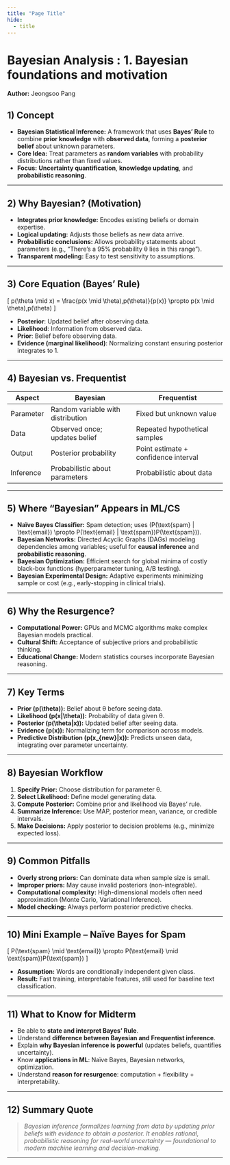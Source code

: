 ```yaml
---
title: "Page Title"
hide:
  - title
---
```

# Bayesian Analysis : 1. Bayesian foundations and motivation 
**Author:** Jeongsoo Pang  

## **1) Concept**
- **Bayesian Statistical Inference:** A framework that uses **Bayes’ Rule** to combine **prior knowledge** with **observed data**, forming a **posterior belief** about unknown parameters.  
- **Core Idea:** Treat parameters as **random variables** with probability distributions rather than fixed values.  
- **Focus:** **Uncertainty quantification**, **knowledge updating**, and **probabilistic reasoning**.  

---

## **2) Why Bayesian? (Motivation)**
- **Integrates prior knowledge:** Encodes existing beliefs or domain expertise.  
- **Logical updating:** Adjusts those beliefs as new data arrive.  
- **Probabilistic conclusions:** Allows probability statements about parameters (e.g., “There’s a 95% probability θ lies in this range”).  
- **Transparent modeling:** Easy to test sensitivity to assumptions.  

---

## **3) Core Equation (Bayes’ Rule)**
\[
p(\theta \mid x) = \frac{p(x \mid \theta)\,p(\theta)}{p(x)} \propto p(x \mid \theta)\,p(\theta)
\]  
- **Posterior**: Updated belief after observing data.  
- **Likelihood**: Information from observed data.  
- **Prior**: Belief before observing data.  
- **Evidence (marginal likelihood)**: Normalizing constant ensuring posterior integrates to 1.  

---

## **4) Bayesian vs. Frequentist**
| **Aspect** | **Bayesian** | **Frequentist** |
|-------------|---------------|----------------|
| Parameter | Random variable with distribution | Fixed but unknown value |
| Data | Observed once; updates belief | Repeated hypothetical samples |
| Output | Posterior probability | Point estimate + confidence interval |
| Inference | Probabilistic about parameters | Probabilistic about data |

---

## **5) Where “Bayesian” Appears in ML/CS**
- **Naïve Bayes Classifier:** Spam detection; uses \(P(\text{spam} | \text{email}) \propto P(\text{email} | \text{spam})P(\text{spam})\).  
- **Bayesian Networks:** Directed Acyclic Graphs (DAGs) modeling dependencies among variables; useful for **causal inference** and **probabilistic reasoning**.  
- **Bayesian Optimization:** Efficient search for global minima of costly black-box functions (hyperparameter tuning, A/B testing).  
- **Bayesian Experimental Design:** Adaptive experiments minimizing sample or cost (e.g., early-stopping in clinical trials).  

---

## **6) Why the Resurgence?**
- **Computational Power:** GPUs and MCMC algorithms make complex Bayesian models practical.  
- **Cultural Shift:** Acceptance of subjective priors and probabilistic thinking.  
- **Educational Change:** Modern statistics courses incorporate Bayesian reasoning.  

---

## **7) Key Terms**
- **Prior \(p(\theta)\):** Belief about θ before seeing data.  
- **Likelihood \(p(x|\theta)\):** Probability of data given θ.  
- **Posterior \(p(\theta|x)\):** Updated belief after seeing data.  
- **Evidence \(p(x)\):** Normalizing term for comparison across models.  
- **Predictive Distribution \(p(x_{new}|x)\):** Predicts unseen data, integrating over parameter uncertainty.  

---

## **8) Bayesian Workflow**
1. **Specify Prior:** Choose distribution for parameter θ.  
2. **Select Likelihood:** Define model generating data.  
3. **Compute Posterior:** Combine prior and likelihood via Bayes’ rule.  
4. **Summarize Inference:** Use MAP, posterior mean, variance, or credible intervals.  
5. **Make Decisions:** Apply posterior to decision problems (e.g., minimize expected loss).  

---

## **9) Common Pitfalls**
- **Overly strong priors:** Can dominate data when sample size is small.  
- **Improper priors:** May cause invalid posteriors (non-integrable).  
- **Computational complexity:** High-dimensional models often need approximation (Monte Carlo, Variational Inference).  
- **Model checking:** Always perform posterior predictive checks.  

---

## **10) Mini Example – Naïve Bayes for Spam**
\[
P(\text{spam} \mid \text{email}) \propto P(\text{email} \mid \text{spam})P(\text{spam})
\]
- **Assumption:** Words are conditionally independent given class.  
- **Result:** Fast training, interpretable features, still used for baseline text classification.  

---

## **11) What to Know for Midterm**
- Be able to **state and interpret Bayes’ Rule**.  
- Understand **difference between Bayesian and Frequentist inference**.  
- Explain **why Bayesian inference is powerful** (updates beliefs, quantifies uncertainty).  
- Know **applications in ML**: Naïve Bayes, Bayesian networks, optimization.  
- Understand **reason for resurgence**: computation + flexibility + interpretability.  

---

## **12) Summary Quote**
> *Bayesian inference formalizes learning from data by updating prior beliefs with evidence to obtain a posterior. It enables rational, probabilistic reasoning for real-world uncertainty — foundational to modern machine learning and decision-making.*

---


